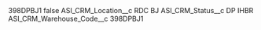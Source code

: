 <?xml version="1.0" encoding="UTF-8"?>
<CustomMetadata xmlns="http://soap.sforce.com/2006/04/metadata" xmlns:xsi="http://www.w3.org/2001/XMLSchema-instance" xmlns:xsd="http://www.w3.org/2001/XMLSchema">
    <label>398DPBJ1</label>
    <protected>false</protected>
    <values>
        <field>ASI_CRM_Location__c</field>
        <value xsi:type="xsd:string">RDC BJ</value>
    </values>
    <values>
        <field>ASI_CRM_Status__c</field>
        <value xsi:type="xsd:string">DP IHBR</value>
    </values>
    <values>
        <field>ASI_CRM_Warehouse_Code__c</field>
        <value xsi:type="xsd:string">398DPBJ1</value>
    </values>
</CustomMetadata>
